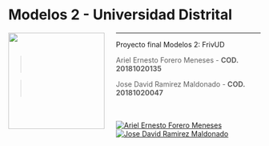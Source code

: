 # **Modelos 2 - Universidad Distrital**

<img src="https://www.udistrital.edu.co/themes/custom/versh/images/default/preloader.png" align="left" width="192px" height="192px"/>
<img align="left" width="0" height="195px" hspace="10"/>

---
Proyecto final Modelos 2: FrivUD
> Ariel Ernesto Forero Meneses  - **COD. 20181020135**

> Jose David Ramirez Maldonado  - **COD. 20181020047**

<br></br>
[![Ariel Ernesto Forero Meneses](https://img.shields.io/badge/arefome-github-br?style=flat-square)](https://github.com/arefome)
[![Jose David Ramirez Maldonado](https://img.shields.io/badge/JoseDRamirezM-github-br?style=flat-square)](https://github.com/JoseDRamirezM)

